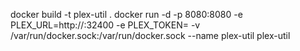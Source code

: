 docker build -t plex-util .
docker run -d -p 8080:8080 -e PLEX_URL=http://<docker-ip>:32400 -e PLEX_TOKEN=<your-plex-token> -v /var/run/docker.sock:/var/run/docker.sock --name plex-util plex-util
